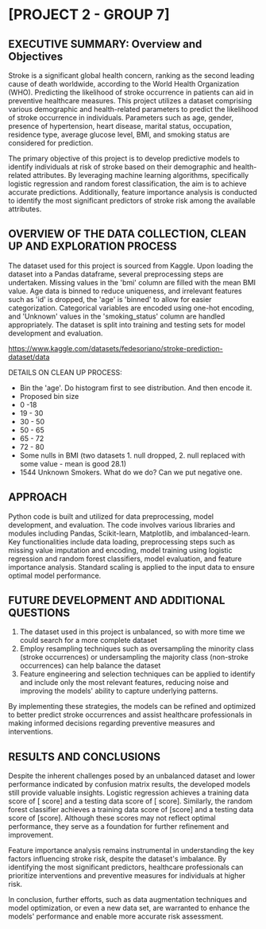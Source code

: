 # [PROJECT 2 - GROUP 7]

## EXECUTIVE SUMMARY: Overview and Objectives

Stroke is a significant global health concern, ranking as the second leading cause of death worldwide, according to the World Health Organization (WHO). Predicting the likelihood of stroke occurrence in patients can aid in preventive healthcare measures. This project utilizes a dataset comprising various demographic and health-related parameters to predict the likelihood of stroke occurrence in individuals. Parameters such as age, gender, presence of hypertension, heart disease, marital status, occupation, residence type, average glucose level, BMI, and smoking status are considered for prediction.

The primary objective of this project is to develop predictive models to identify individuals at risk of stroke based on their demographic and health-related attributes. By leveraging machine learning algorithms, specifically logistic regression and random forest classification, the aim is to achieve accurate predictions. Additionally, feature importance analysis is conducted to identify the most significant predictors of stroke risk among the available attributes.

## OVERVIEW OF THE DATA COLLECTION, CLEAN UP AND EXPLORATION PROCESS 

The dataset used for this project is sourced from Kaggle. Upon loading the dataset into a Pandas dataframe, several preprocessing steps are undertaken. Missing values in the 'bmi' column are filled with the mean BMI value. Age data is binned to reduce uniqueness, and irrelevant features such as 'id' is dropped, the 'age' is 'binned' to allow for easier categorization. Categorical variables are encoded using one-hot encoding, and 'Unknown' values in the 'smoking_status' column are handled appropriately. The dataset is split into training and testing sets for model development and evaluation.

https://www.kaggle.com/datasets/fedesoriano/stroke-prediction-dataset/data

DETAILS ON CLEAN UP PROCESS:
* Bin the 'age'. Do histogram first to see distribution. And then encode it.
* Proposed bin size
* 0 -18
* 19 - 30
* 30 - 50
* 50 - 65
* 65 - 72
* 72 - 80
* Some nulls in BMI (two datasets 1. null dropped, 2. null replaced with some value - mean is good 28.1)
* 1544 Unknown Smokers. What do we do? Can we put negative one. 

## APPROACH
Python code is built and utilized for data preprocessing, model development, and evaluation. The code involves various libraries and modules including Pandas, Scikit-learn, Matplotlib, and imbalanced-learn. Key functionalities include data loading, preprocessing steps such as missing value imputation and encoding, model training using logistic regression and random forest classifiers, model evaluation, and feature importance analysis. Standard scaling is applied to the input data to ensure optimal model performance.

## FUTURE DEVELOPMENT AND ADDITIONAL QUESTIONS
1. The dataset used in this project is unbalanced, so with more time we could search for a more complete dataset
2. Employ resampling techniques such as oversampling the minority class (stroke occurrences) or undersampling the majority class (non-stroke occurrences) can help balance the dataset
3. Feature engineering and selection techniques can be applied to identify and include only the most relevant features, reducing noise and improving the models' ability to capture underlying patterns.   

By implementing these strategies, the models can be refined and optimized to better predict stroke occurrences and assist healthcare professionals in making informed decisions regarding preventive measures and interventions.

## RESULTS AND CONCLUSIONS
Despite the inherent challenges posed by an unbalanced dataset and lower performance indicated by confusion matrix results, the developed models still provide valuable insights. Logistic regression achieves a training data score of [ score] and a testing data score of [ score]. Similarly, the random forest classifier achieves a training data score of [score] and a testing data score of [score]. Although these scores may not reflect optimal performance, they serve as a foundation for further refinement and improvement.

Feature importance analysis remains instrumental in understanding the key factors influencing stroke risk, despite the dataset's imbalance. By identifying the most significant predictors, healthcare professionals can prioritize interventions and preventive measures for individuals at higher risk.

In conclusion, further efforts, such as data augmentation techniques and model optimization, or even a new data set, are warranted to enhance the models' performance and enable more accurate risk assessment. 
